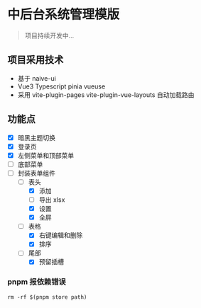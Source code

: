 # 中后台系统管理模版

> 项目持续开发中...

## 项目采用技术

- 基于 naive-ui
- Vue3 Typescript pinia vueuse
- 采用 vite-plugin-pages vite-plugin-vue-layouts 自动加载路由

## 功能点

- [x] 暗黑主题切换
- [x] 登录页
- [x] 左侧菜单和顶部菜单
- [ ] 底部菜单
- [ ] 封装表单组件
  - [ ] 表头
    - [x] 添加
    - [ ] 导出 xlsx
    - [x] 设置
    - [x] 全屏
  - [ ] 表格
    - [x] 右键编辑和删除
    - [x] 排序
  - [ ] 尾部
    - [x] 预留插槽

### pnpm 报依赖错误
```shell
rm -rf $(pnpm store path)
```
